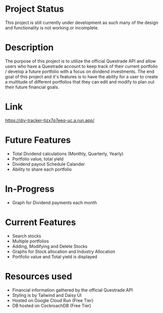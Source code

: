 # Project Status
This project is still currently under development as such many of the design and functionality is not working or incomplete.

# Description
The purpose of this project is to utilize the official Questrade API and allow users who have a Questrade account to keep track of their current portfolio / develop a future portfolio with a focus on dividend investments. The end goal of this project and it's features is to have the ability for a user to create a multitude of different portfolios that they can edit and modify to plan out their future financial goals.

# Link
https://div-tracker-tjzx7q7eeq-uc.a.run.app/

# Future Features
  - Total Dividend calculations (Monthly, Quarterly, Yearly)
  - Portfolio value, total yield
  - Dividend payout Schedule Calander
  - Ability to share each portfolio

# In-Progress
  - Graph for Dividend payments each month

# Current Features
  - Search stocks
  - Multiple portfolios
  - Adding, Modifying and Delete Stocks
  - Graphs for Stock allocation and Industry Allocation
  - Portfolio value and Total yield is displayed

# Resources used
  - Financial information gathered by the official Questrade API
  - Styling is by Tailwind and Daisy UI
  - Hosted on Google Cloud Run (Free Tier)
  - DB hosted on CockroachDB (Free Tier)



